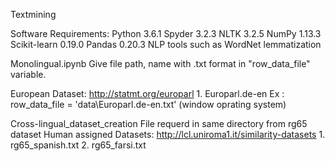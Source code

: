 Textmining

Software Requirements: Python 3.6.1 
		       Spyder 3.2.3 
		       NLTK 3.2.5 
		       NumPy 1.13.3 
		       Scikit-learn 0.19.0 
		       Pandas 0.20.3 
		       NLP tools such as WordNet lemmatization

Monolingual.ipynb Give file path, name with .txt format in "row_data_file" variable. 

European Dataset: http://statmt.org/europarl 1. Europarl.de-en Ex : row_data_file = 'data\Europarl.de-en.txt' (window oprating system)

Cross-lingual_dataset_creation File requerd in same directory from rg65 dataset Human assigned Datasets: http://lcl.uniroma1.it/similarity-datasets 1. rg65_spanish.txt 2. rg65_farsi.txt
